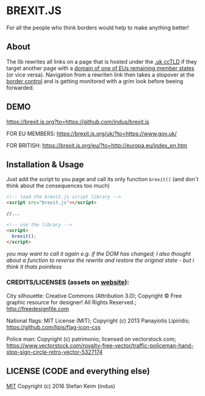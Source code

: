 # BREXIT.JS
For all the people who think borders would help to make anything better!

## About
The lib  rewrites all links on a page that is hosted under the [.uk ccTLD](https://github.com/indus/brexit.js/blob/master/brexit.js#L42)  if they target another page with a [domain of one of EUs remaining member states](https://github.com/indus/brexit.js/blob/master/brexit.js#L14-L41) (or vice versa). Navigation from a rewriten link then takes a stopover at the [border control](https://brexit.js.org?to=https://github.com/indus/brexit.js) and is getting monitored with a grim look before beeing forwarded. 

## DEMO
https://brexit.js.org?to=https://github.com/indus/brexit.js

FOR EU MEMBERS: https://brexit.js.org/uk/?to=https://www.gov.uk/

FOR BRITISH: https://brexit.js.org/eu/?to=http://europa.eu/index_en.htm


## Installation & Usage

Just add the script to you page and call its only function ```brexit()``` (and don´t think about the consequences too much)

```html
<!-- load the brexit.js script library -->
<script src="brexit.js"></script>

//...

<!-- use the library -->
<script>
  brexit();
</script>
```
*you may want to call it again e.g. if the DOM has changed; I also thought about a function to reverse the rewrite and restore the original state - but i think it thats pointless*

### CREDITS/LICENSES (assets on [website](https://github.com/indus/brexit.js/tree/gh-pages)):

City silhouette:    Creative Commons (Attribution 3.0); Copyright © Free graphic resource for designer! All Rights Reserved.; http://freedesignfile.com

National flags:     MIT License (MIT); Copyright (c) 2013 Panayiotis Lipiridis; https://github.com/lipis/flag-icon-css

Police man:         Copyright (c) patrimonio; licensed on vectorstock.com; https://www.vectorstock.com/royalty-free-vector/traffic-policeman-hand-stop-sign-circle-retro-vector-5327174


## LICENSE (CODE and everything else)

[MIT](http://opensource.org/licenses/MIT) Copyright (c) 2016 Stefan Keim (indus)


